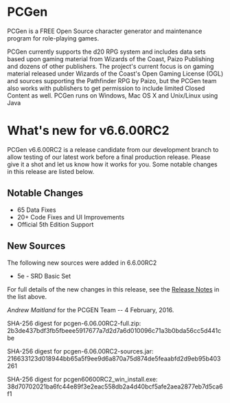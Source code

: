 # PCGen

PCGen is a FREE Open Source character generator and maintenance program for role-playing games.

PCGen currently supports the d20 RPG system and includes data sets based upon gaming material from Wizards of the Coast, Paizo Publishing and dozens of other publishers.
The project's current focus is on gaming material released under Wizards of the Coast's Open Gaming License (OGL) and sources supporting the Pathfinder RPG by Paizo, but the PCGen team also works with publishers to get permission to include limited Closed Content as well.
PCGen runs on Windows, Mac OS X and Unix/Linux using Java

# What's new for v6.6.00RC2

PCGen v6.6.00RC2 is 
a release candidate from our development branch to allow testing of our latest work before a final production release.
Please give it a shot and let us know how it works for you.
Some notable changes in this release are listed below.
		 
## Notable Changes

* 65 Data Fixes
* 20+ Code Fixes and UI Improvements
* Official 5th Edition Support

## New Sources

The following new sources were added in 6.6.00RC2

* 5e - SRD Basic Set


For full details of the new changes in this release, see the 
[Release Notes](http://sourceforge.net/projects/pcgen/files/PCGen%20Unstable/6.06.00RC2/pcgen-release-notes-60600RC2.html/download) in the list above.

*Andrew Maitland* for the PCGEN Team -- 4 February, 2016.

SHA-256 digest for pcgen-6.06.00RC2-full.zip:
2b3de437bdf3fb5fbeee5917677a7d2d7a6d010096c71a3b0bda56cc5d441cbe

SHA-256 digest for pcgen-6.06.00RC2-sources.jar:
216633123d018944bb65a5f9ee9d6a870a75d874de5feaabfd2d9eb95b403261

SHA-256 digest for pcgen60600RC2_win_install.exe:
38d70702021ba6fc44e89f3e2eac558db2a4d40bcf5afe2aea2877eb7d5ca6f1

